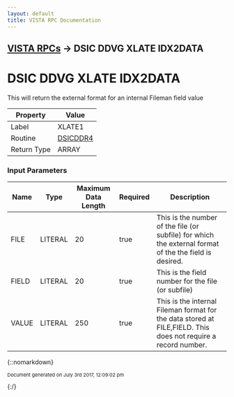 ```yaml
---
layout: default
title: VISTA RPC Documentation
---
```


## [VISTA RPCs](TableOfContents) &#8594; DSIC DDVG XLATE IDX2DATA
# DSIC DDVG XLATE IDX2DATA

This will return the external format for an internal Fileman field value

Property | Value
--- | ---
Label | XLATE1
Routine | [DSICDDR4](http://code.osehra.org/dox/Routine_DSICDDR4_source.html)
Return Type | ARRAY


### Input Parameters

Name | Type | Maximum Data Length | Required | Description
--- | --- | --- | --- | ---
FILE | LITERAL | 20 | true | This is the number of the file (or subfile) for which the external format of the the field is desired.
FIELD | LITERAL | 20 | true | This is the field number for the file (or subfile)
VALUE | LITERAL | 250 | true | This is the internal Fileman format for the data stored at FILE,FIELD.  This does not require a record number.



{::nomarkdown} <br/><p style="font-size: 11px">Document generated on July 3rd 2017, 12:09:02 pm</p>{:/}